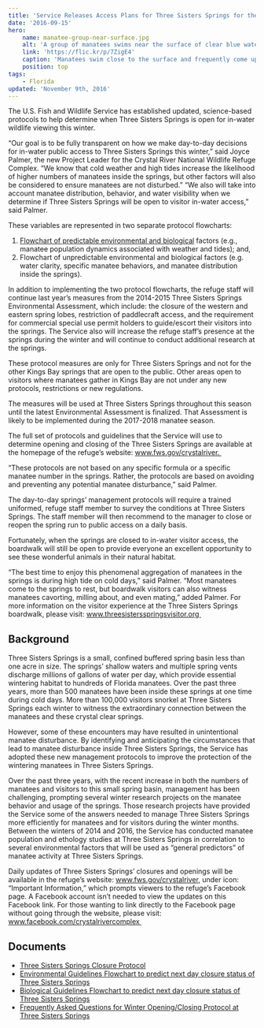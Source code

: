 ```yaml
---
title: 'Service Releases Access Plans for Three Sisters Springs for the Upcoming Winter Season'
date: '2016-09-15'
hero:
    name: manatee-group-near-surface.jpg
    alt: 'A group of manatees swims near the surface of clear blue water.'
    link: 'https://flic.kr/p/7ZigE4'
    caption: 'Manatees swim close to the surface and frequently come up for air. Credit: Jim Reid, USFWS.'
    position: top
tags:
    - Florida
updated: 'November 9th, 2016'
---
```

The U.S. Fish and Wildlife Service has established updated, science-based protocols to help determine when Three Sisters Springs is open for in-water wildlife viewing this winter. 

“Our goal is to be fully transparent on how we make day-to-day decisions for in-water public access to Three Sisters Springs this winter,” said Joyce Palmer, the new Project Leader for the Crystal River National Wildlife Refuge Complex. “We know that cold weather and high tides increase the likelihood of higher numbers of manatees inside the springs, but other factors will also be considered to ensure manatees are not disturbed.” “We also will take into account manatee distribution, behavior, and water visibility when we determine if Three Sisters Springs will be open to visitor in-water access,” said Palmer. 

These variables are represented in two separate protocol flowcharts: 

1. [Flowchart of predictable environmental and biological](https://fws.gov/southeast/news/pdf/biological-guidelines-flowchart-to-determine-closure-status-of-three-sisters-springs.pdf) factors (e.g., manatee population dynamics associated with weather and tides); and, 
2. Flowchart of unpredictable environmental and biological factors (e.g. water clarity, specific manatee behaviors, and manatee distribution inside the springs). 

In addition to implementing the two protocol flowcharts, the refuge staff will continue last year’s measures from the 2014-2015 Three Sisters Springs Environmental Assessment, which include: the closure of the western and eastern spring lobes, restriction of paddlecraft access, and the requirement for commercial special use permit holders to guide/escort their visitors into the springs. The Service also will increase the refuge staff’s presence at the springs during the winter and will continue to conduct additional research at the springs. 

These protocol measures are only for Three Sisters Springs and not for the other Kings Bay springs that are open to the public. Other areas open to visitors where manatees gather in Kings Bay are not under any new protocols, restrictions or new regulations. 

The measures will be used at Three Sisters Springs throughout this season until the latest Environmental Assessment is finalized. That Assessment is likely to be implemented during the 2017-2018 manatee season. 

The full set of protocols and guidelines that the Service will use to determine opening and closing of the Three Sisters Springs are available at the homepage of the refuge’s website: www.fws.gov/crystalriver. 

“These protocols are not based on any specific formula or a specific manatee number in the springs. Rather, the protocols are based on avoiding and preventing any potential manatee disturbance,” said Palmer. 

The day-to-day springs’ management protocols will require a trained uniformed, refuge staff member to survey the conditions at Three Sisters Springs. The staff member will then recommend to the manager to close or reopen the spring run to public access on a daily basis. 

Fortunately, when the springs are closed to in-water visitor access, the boardwalk will still be open to provide everyone an excellent opportunity to see these wonderful animals in their natural habitat. 

“The best time to enjoy this phenomenal aggregation of manatees in the springs is during high tide on cold days,” said Palmer. “Most manatees come to the springs to rest, but boardwalk visitors can also witness manatees cavorting, milling about, and even mating,” added Palmer. For more information on the visitor experience at the Three Sisters Springs boardwalk, please visit: www.threesistersspringsvisitor.org 

## Background 

Three Sisters Springs is a small, confined buffered spring basin less than one acre in size. The springs’ shallow waters and multiple spring vents discharge millions of gallons of water per day, which provide essential wintering habitat to hundreds of Florida manatees. Over the past three years, more than 500 manatees have been inside these springs at one time during cold days. More than 100,000 visitors snorkel at Three Sisters Springs each winter to witness the extraordinary connection between the manatees and these crystal clear springs. 

However, some of these encounters may have resulted in unintentional manatee disturbance. By identifying and anticipating the circumstances that lead to manatee disturbance inside Three Sisters Springs, the Service has adopted these new management protocols to improve the protection of the wintering manatees in Three Sisters Springs. 

Over the past three years, with the recent increase in both the numbers of manatees and visitors to this small spring basin, management has been challenging, prompting several winter research projects on the manatee behavior and usage of the springs. Those research projects have provided the Service some of the answers needed to manage Three Sisters Springs more efficiently for manatees and for visitors during the winter months. Between the winters of 2014 and 2016, the Service has conducted manatee population and ethology studies at Three Sisters Springs in correlation to several environmental factors that will be used as “general predictors” of manatee activity at Three Sisters Springs. 

Daily updates of Three Sisters Springs’ closures and openings will be available in the refuge’s website: www.fws.gov/crystalriver, under icon: “Important Information,” which prompts viewers to the refuge’s Facebook page. A Facebook account isn’t needed to view the updates on this Facebook link. For those wanting to link directly to the Facebook page without going through the website, please visit: www.facebook.com/crystalrivercomplex 

## Documents

*   [Three Sisters Springs Closure Protocol](https://fws.gov/southeast/news/pdf/three-sister-springs-closure-protocol.pdf)
*   [Environmental Guidelines Flowchart to predict next day closure status of Three Sisters Springs](https://fws.gov/southeast/news/pdf/environmental-guidelines-flowchart-to-predict-next-day-closure-of-three-sisters-springs.pdf)
*   [Biological Guidelines Flowchart to predict next day closure status of Three Sisters Springs](https://fws.gov/southeast/news/pdf/biological-guidelines-flowchart-to-determine-closure-status-of-three-sisters-springs.pdf)
*   [Frequently Asked Questions for Winter Opening/Closing Protocol at Three Sisters Springs](https://fws.gov/southeast/news/pdf/frequently-asked-questions-winter-protocol-for-closing-opening-three-sisters-springs.pdf)
